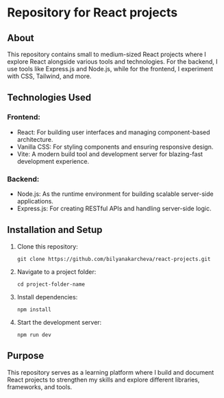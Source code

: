 # Repository for React projects

 ## About
This repository contains small to medium-sized React projects where I explore React alongside various tools and technologies. For the backend, I use tools like Express.js and Node.js, while for the frontend, I experiment with CSS, Tailwind, and more.

## Technologies Used
### Frontend:
- React: For building user interfaces and managing component-based architecture.
- Vanilla CSS: For styling components and ensuring responsive design.
- Vite: A modern build tool and development server for blazing-fast development experience.
### Backend:
- Node.js: As the runtime environment for building scalable server-side applications.
- Express.js: For creating RESTful APIs and handling server-side logic.

## Installation and Setup
1. Clone this repository:
   ```
   git clone https://github.com/bilyanakarcheva/react-projects.git
   ```
2. Navigate to a project folder:
   ```
   cd project-folder-name
   ```
3. Install dependencies:
   ```
   npm install
   ```
4. Start the development server:
   ```
   npm run dev
   ```


## Purpose
This repository serves as a learning platform where I build and document React projects to strengthen my skills and explore different libraries, frameworks, and tools.